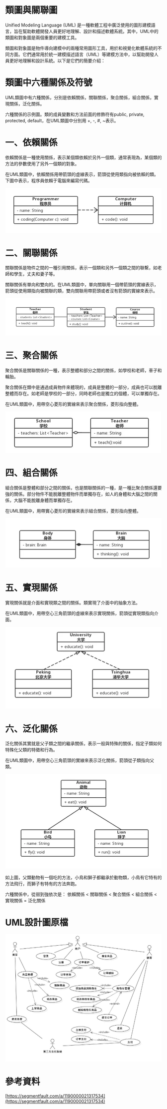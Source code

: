 # 類圖與關聯圖

Unified Modeling Language (UML) 是一種軟體工程中廣泛使用的圖形建模語言，旨在幫助軟體開發人員更好地理解、設計和描述軟體系統。其中，UML中的類圖和對象圖是兩個重要的建模工具。

類圖和對象圖是物件導向建模中的兩種常用圖形工具，用於和視覺化軟體系統的不同方面。它們通常用於統一建模描述語言（UML）等建模方法中，以幫助開發人員更好地理解和設計系統。以下是它們的簡要介紹：

# 類圖中六種關係及符號

UML類圖中有六種關係，分別是依賴關係，關聯關係，聚合關係，組合關係，實現關係，泛化關係。

六種關係的示例圖。類的成員變數和方法前面的修飾符有public, private, protected, default，在UML類圖中分別用 +, -, #, ~表示。

# 一、依賴關係

依賴關係是一種使用關係，表示某個類依賴於另外一個類，通常表現為，某個類的方法的參數使用了另外一個類的對象。

在UML類圖中，依賴關係用帶箭頭的虛線表示，箭頭從使用類指向被依賴的類。下圖中表示，程序員依賴于電腦來編寫代碼。

![image](https://github.com/11024153/Software/blob/main/one.jpg)

# 二、關聯關係

關聯關係是物件之間的一種引用關係，表示一個類和另外一個類之間的聯繫，如老師和學生，丈夫和妻子等。

關聯關係有單向和雙向的。在UML類圖中，單向關聯用一個帶箭頭的實線表示，箭頭從使用類指向被關聯的類，雙向關聯用帶箭頭或者沒有箭頭的實線來表示。

![image](https://github.com/11024153/Software/blob/main/two.jpg)

# 三、聚合關係

聚合關係是關聯關係的一種，表示整體和部分之間的關係，如學校和老師，車子和輪胎。

聚合關係在類中是通過成員物件來體現的，成員是整體的一部分，成員也可以脫離整體而存在。如老師是學校的一部分，同時老師也是獨立的個體，可以單獨存在。

在UML類圖中，用帶空心菱形的實線來表示聚合關係，菱形指向整體。

![image](https://github.com/11024153/Software/blob/main/three.jpg)

# 四、組合關係

組合關係是整體和部分之間的關係，也是關聯關係的一種，是一種比聚合關係還要強的關係。部分物件不能脫離整體物件而單獨存在，如人的身體和大腦之間的關係，大腦不能脫離身體而單獨存在。

在UML類圖中，用帶實心菱形的實線來表示組合關係，菱形指向整體。

![image](https://github.com/11024153/Software/blob/main/four.jpg)

# 五、實現關係

實現關係就是介面和實現類之間的關係。類實現了介面中的抽象方法。

在UML類圖中，用帶空心三角箭頭的虛線來表示實現關係，箭頭從實現類指向介面。

![image](https://github.com/11024153/Software/blob/main/five.jpg)

# 六、泛化關係

泛化關係其實就是父子類之間的繼承關係，表示一般與特殊的關係，指定子類如何特殊化父類的特徵和行為。

在UML類圖中，用帶空心三角箭頭的實線來表示泛化關係，箭頭從子類指向父類。

![image](https://github.com/11024153/Software/blob/main/six.jpg)

如上圖，父類動物有一個吃的方法，小鳥和獅子都繼承於動物類，小鳥有它特有的方法飛行，而獅子有特有的方法奔跑。

六種關係中，從弱到強依次是： 依賴關係 < 關聯關係 < 聚合關係 < 組合關係 < 實現關係 = 泛化關係

# UML設計圖原檔

![image](https://github.com/11024153/Software/blob/main/%E7%94%A8%E4%BE%8B.jpeg)

# 參考資料

[https://segmentfault.com/a/1190000021317534](https://segmentfault.com/a/1190000021317534)

